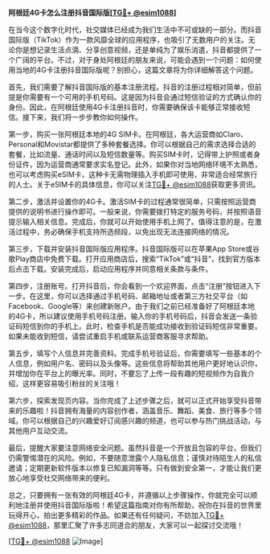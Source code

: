 **阿根廷4G卡怎么注册抖音国际版[[TG💪+ @esim1088](https://t.me/s/esim1088)]**

在当今这个数字化时代，社交媒体已经成为我们生活中不可或缺的一部分。而抖音国际版（TikTok）作为一款风靡全球的应用程序，也吸引了无数用户的关注。无论你是想记录生活点滴、分享创意视频，还是单纯为了娱乐消遣，抖音都提供了一个广阔的平台。不过，对于身处阿根廷的朋友来说，可能会遇到一个问题：如何使用当地的4G卡注册抖音国际版呢？别担心，这篇文章将为你详细解答这个问题。

首先，我们需要了解抖音国际版的基本注册流程。抖音的注册过程相对简单，但前提是你需要有一个可用的手机号码。这是因为抖音会通过短信验证的方式确认你的身份。因此，在阿根廷使用4G卡注册抖音时，你需要确保该卡能够正常接收短信。接下来，我们将一步步教你如何操作。

第一步，购买一张阿根廷本地的4G SIM卡。在阿根廷，各大运营商如Claro、Personal和Movistar都提供了多种套餐选择。你可以根据自己的需求选择合适的套餐，比如流量、通话时间以及短信数量等。购买SIM卡时，记得带上护照或者身份证件，因为运营商通常要求实名登记。此外，如果你对当地网络环境不太熟悉，也可以考虑购买eSIM卡，这种卡无需物理插入手机即可使用，非常适合经常旅行的人士。关于eSIM卡的具体信息，你可以关注[TG💪+ @esim1088](https://t.me/s/esim1088)获取更多资讯。

第二步，激活并设置你的4G卡。激活SIM卡的过程通常很简单，只需按照运营商提供的说明书进行操作即可。一般来说，你需要拨打特定的服务号码，并按照语音提示输入相关信息。完成后，你就可以开始使用手机上网了。值得注意的是，在激活过程中，务必确保手机支持所选频段，以免出现无法连接网络的情况。

第三步，下载并安装抖音国际版应用程序。抖音国际版可以在苹果App Store或谷歌Play商店中免费下载。打开应用商店后，搜索“TikTok”或“抖音”，找到官方版本后点击下载。安装完成后，启动应用程序并同意相关条款与条件。

第四步，注册账号。打开抖音后，你会看到一个欢迎界面，点击“注册”按钮进入下一步。在这里，你可以选择通过手机号码、邮箱地址或者第三方社交平台（如Facebook、Google等）来创建新账户。由于我们之前已经准备好了阿根廷本地的4G卡，所以建议使用手机号码注册。输入你的手机号码后，抖音会发送一条验证码短信到你的手机上。此时，检查手机是否能成功接收到验证码短信非常重要。如果未能收到短信，请尝试重启手机或联系运营商客服寻求帮助。

第五步，填写个人信息并完善资料。完成手机号验证后，你需要填写一些基本的个人信息，例如用户名、密码以及头像等。这些信息将帮助其他用户更好地认识你，并增加你在平台上的曝光率。同时，不要忘了上传一段有趣的短视频作为自我介绍，这样更容易吸引粉丝的关注哦！

第六步，探索发现页内容。当你完成了上述步骤之后，就可以正式开始享受抖音带来的乐趣啦！抖音拥有海量的内容创作者，涵盖音乐、舞蹈、美食、旅行等多个领域。你可以根据自己的兴趣爱好订阅感兴趣的频道，也可以参与热门挑战活动，与其他用户互动交流。

最后，提醒大家要注意网络安全问题。虽然抖音是一个开放且包容的平台，但我们仍需警惕潜在的风险。例如，不要随意泄露个人隐私信息；谨慎对待陌生人的私信邀请；定期更新软件版本以修复已知漏洞等等。只有做到安全第一，才能让我们更放心地享受社交网络带来的便利。

总之，只要拥有一张有效的阿根廷4G卡，并遵循以上步骤操作，你就完全可以顺利地注册并使用抖音国际版啦！希望这篇指南对你有所帮助，祝你在抖音的世界里玩得开心，拍出更多精彩的作品。如果还有任何疑问，不妨加入[TG💪+ @esim1088](https://t.me/s/esim1088)，那里汇聚了许多志同道合的朋友，大家可以一起探讨交流哦！

[[TG💪+ @esim1088](https://t.me/s/esim1088) ![Image](https://i.postimg.cc/4NQfJmqS/Snipaste-2025-05-13-00-14-12.png)]